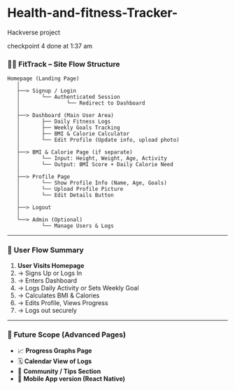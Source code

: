 # Health-and-fitness-Tracker-
Hackverse project 

checkpoint 4 done at 1:37 am 


### 🏋️‍♂️ **FitTrack – Site Flow Structure**

```
Homepage (Landing Page)
   │
   ├──> Signup / Login
   │       └── Authenticated Session
   │               └── Redirect to Dashboard
   │
   ├──> Dashboard (Main User Area)
   │       ├── Daily Fitness Logs
   │       ├── Weekly Goals Tracking
   │       ├── BMI & Calorie Calculator
   │       └── Edit Profile (Update info, upload photo)
   │
   ├──> BMI & Calorie Page (if separate)
   │       └── Input: Height, Weight, Age, Activity
   │       └── Output: BMI Score + Daily Calorie Need
   │
   ├──> Profile Page
   │       └── Show Profile Info (Name, Age, Goals)
   │       └── Upload Profile Picture
   │       └── Edit Details Button
   │
   ├──> Logout
   │
   └──> Admin (Optional)
           └── Manage Users & Logs
```

---

### 🔄 **User Flow Summary**
1. **User Visits Homepage**
2. → Signs Up or Logs In  
3. → Enters Dashboard  
4. → Logs Daily Activity or Sets Weekly Goal  
5. → Calculates BMI & Calories  
6. → Edits Profile, Views Progress  
7. → Logs out securely

---

### 🔮 **Future Scope (Advanced Pages)**
- 📈 **Progress Graphs Page**
- 🗓️ **Calendar View of Logs**
- 💬 **Community / Tips Section**
- 📲 **Mobile App version (React Native)**
